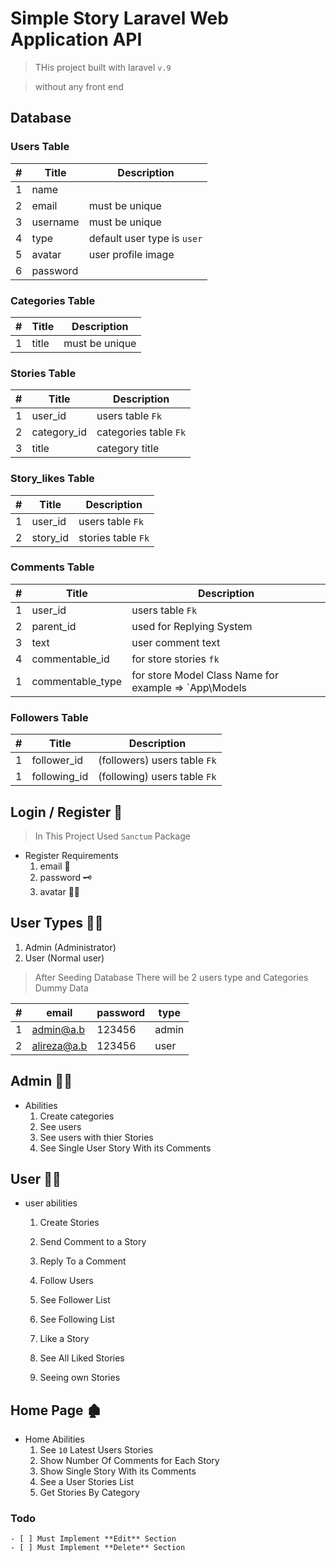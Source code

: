 # Simple Story Laravel Web Application  API

> THis project built with laravel `v.9`

> without any front end

## Database 

### Users Table

|#|Title|Description|
|---|---|---|
|1|name||
|2|email|must be unique|
|3|username|must be unique|
|4|type|default user type is `user`|
|5|avatar|user profile image|
|6|password|

### Categories Table

|#|Title|Description|
|---|---|---|
|1|title|must be unique|

### Stories Table

|#|Title|Description|
|---|---|---|
|1|user_id|users table `Fk`|
|2|category_id|categories table `Fk`|
|3|title|category title|

### Story_likes Table

|#|Title|Description|
|---|---|---|
|1|user_id|users table `Fk`|
|2|story_id|stories table `Fk`|


### Comments Table

|#|Title|Description|
|---|---|---|
|1|user_id|users table `Fk`|
|2|parent_id|used for Replying System|
|3|text|user comment text|
|4|commentable_id|for store stories `fk`|
|1|commentable_type|for store Model Class Name for example => `App\Models|Story`|


### Followers Table

|#|Title|Description|
|---|---|---|
|1|follower_id|(followers) users table `Fk`|
|1|following_id|(following) users table `Fk`|


<a name="loginregister"></a>
## Login / Register :key:

> In This Project Used `Sanctum` Package

- Register Requirements
    1. email :email:
    2. password :old_key:
    3. avatar :blond_haired_man:

<a name="usertype"></a>

## User Types :male_detective:

1. Admin (Administrator)
2. User (Normal user)

> After Seeding Database There will be 2 users type and Categories Dummy Data

|#|email|password|type
|---|---|---|---|
|1|admin@a.b|123456|admin
|2|alireza@a.b|123456|user


<a name="admin"></a>

## Admin :man_technologist:

- Abilities
    1. Create categories
    2. See users
    3. See users with thier Stories
    4. See Single User Story With its Comments

<a name="user"></a>

## User :raising_hand_man:

- user abilities
    1. Create Stories
    2. Send Comment to a Story
    3. Reply To a Comment
    4. Follow Users
    5. See Follower List
    6. See Following List
    7. Like a Story
    8. See All Liked Stories

    5. Seeing own Stories

<a name="home"></a>

## Home Page :derelict_house:

- Home Abilities
    1. See  `10` Latest Users Stories
    2. Show Number Of Comments for Each Story
    3. Show Single Story With its Comments
    4. See a User Stories List
    5. Get Stories By Category
    


### Todo

    - [ ] Must Implement **Edit** Section 
    - [ ] Must Implement **Delete** Section
